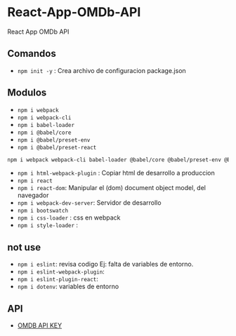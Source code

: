 # React-App-OMDb-API

React App OMDb API

## Comandos

- `npm init -y` : Crea archivo de configuracion package.json

## Modulos

- `npm i webpack`
- `npm i webpack-cli`
- `npm i babel-loader`
- `npm i @babel/core`
- `npm i @babel/preset-env`
- `npm i @babel/preset-react`

```bash
npm i webpack webpack-cli babel-loader @babel/core @babel/preset-env @babel/preset-react
```

- `npm i html-webpack-plugin` : Copiar html de desarrollo a produccion
- `npm i react`
- `npm i react-dom`: Manipular el (dom) document object model, del navegador
- `npm i webpack-dev-server`: Servidor de desarrollo
- `npm i bootswatch`
- `npm i css-loader` : css en webpack
- `npm i style-loader` :

## not use

- `npm i eslint`: revisa codigo Ej: falta de variables de entorno.
- `npm i eslint-webpack-plugin`:
- `npm i eslint-plugin-react`:
- `npm i dotenv`: variables de entorno

## API

- [OMDB API KEY](http://www.omdbapi.com/)
